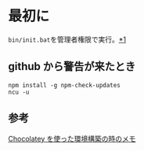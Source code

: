 # 最初に

`bin/init.bat`を管理者権限で実行。[\*1][*1]

## github から警告が来たとき

```
npm install -g npm-check-updates
ncu -u
```

## 参考

[Chocolatey を使った環境構築の時のメモ][*1]

[*1]: http://qiita.com/konta220/items/95b40b4647a737cb51aa
